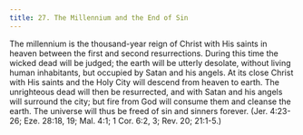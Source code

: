 ```yaml
---
title: 27. The Millennium and the End of Sin
---
```


The millennium is the thousand-year reign of Christ with His saints in heaven between the first and second resurrections. During this time the wicked dead will be judged; the earth will be utterly desolate, without living human inhabitants, but occupied by Satan and his angels. At its close Christ with His saints and the Holy City will descend from heaven to earth. The unrighteous dead will then be resurrected, and with Satan and his angels will surround the city; but fire from God will consume them and cleanse the earth. The universe will thus be freed of sin and sinners forever. (Jer. 4:23-26; Eze. 28:18, 19; Mal. 4:1; 1 Cor. 6:2, 3; Rev. 20; 21:1-5.)